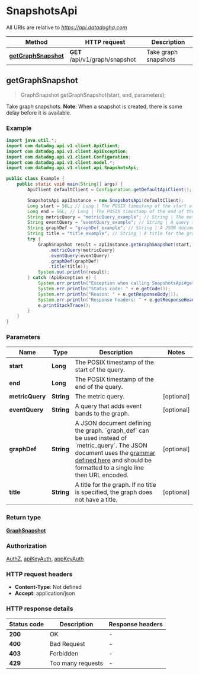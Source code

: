 # SnapshotsApi

All URIs are relative to *https://api.datadoghq.com*

| Method                                                   | HTTP request                   | Description          |
| -------------------------------------------------------- | ------------------------------ | -------------------- |
| [**getGraphSnapshot**](SnapshotsApi.md#getGraphSnapshot) | **GET** /api/v1/graph/snapshot | Take graph snapshots |

## getGraphSnapshot

> GraphSnapshot getGraphSnapshot(start, end, parameters);

Take graph snapshots.
**Note**: When a snapshot is created, there is some delay before it is available.

### Example

```java
import java.util.*;
import com.datadog.api.v1.client.ApiClient;
import com.datadog.api.v1.client.ApiException;
import com.datadog.api.v1.client.Configuration;
import com.datadog.api.v1.client.model.*;
import com.datadog.api.v1.client.api.SnapshotsApi;

public class Example {
    public static void main(String[] args) {
        ApiClient defaultClient = Configuration.getDefaultApiClient();

        SnapshotsApi apiInstance = new SnapshotsApi(defaultClient);
        Long start = 56L; // Long | The POSIX timestamp of the start of the query.
        Long end = 56L; // Long | The POSIX timestamp of the end of the query.
        String metricQuery = "metricQuery_example"; // String | The metric query.
        String eventQuery = "eventQuery_example"; // String | A query that adds event bands to the graph.
        String graphDef = "graphDef_example"; // String | A JSON document defining the graph. `graph_def` can be used instead of `metric_query`. The JSON document uses the [grammar defined here](https://docs.datadoghq.com/graphing/graphing_json/#grammar) and should be formatted to a single line then URL encoded.
        String title = "title_example"; // String | A title for the graph. If no title is specified, the graph does not have a title.
        try {
            GraphSnapshot result = apiInstance.getGraphSnapshot(start, end, new SnapshotsApi.GetGraphSnapshotOptionalParameters()
                .metricQuery(metricQuery)
                .eventQuery(eventQuery)
                .graphDef(graphDef)
                .title(title));
            System.out.println(result);
        } catch (ApiException e) {
            System.err.println("Exception when calling SnapshotsApi#getGraphSnapshot");
            System.err.println("Status code: " + e.getCode());
            System.err.println("Reason: " + e.getResponseBody());
            System.err.println("Response headers: " + e.getResponseHeaders());
            e.printStackTrace();
        }
    }
}
```

### Parameters

| Name            | Type       | Description                                                                                                                                                                                                                                                                         | Notes      |
| --------------- | ---------- | ----------------------------------------------------------------------------------------------------------------------------------------------------------------------------------------------------------------------------------------------------------------------------------- | ---------- |
| **start**       | **Long**   | The POSIX timestamp of the start of the query.                                                                                                                                                                                                                                      |
| **end**         | **Long**   | The POSIX timestamp of the end of the query.                                                                                                                                                                                                                                        |
| **metricQuery** | **String** | The metric query.                                                                                                                                                                                                                                                                   | [optional] |
| **eventQuery**  | **String** | A query that adds event bands to the graph.                                                                                                                                                                                                                                         | [optional] |
| **graphDef**    | **String** | A JSON document defining the graph. &#x60;graph_def&#x60; can be used instead of &#x60;metric_query&#x60;. The JSON document uses the [grammar defined here](https://docs.datadoghq.com/graphing/graphing_json/#grammar) and should be formatted to a single line then URL encoded. | [optional] |
| **title**       | **String** | A title for the graph. If no title is specified, the graph does not have a title.                                                                                                                                                                                                   | [optional] |

### Return type

[**GraphSnapshot**](GraphSnapshot.md)

### Authorization

[AuthZ](README.md#AuthZ), [apiKeyAuth](README.md#apiKeyAuth), [appKeyAuth](README.md#appKeyAuth)

### HTTP request headers

- **Content-Type**: Not defined
- **Accept**: application/json

### HTTP response details

| Status code | Description       | Response headers |
| ----------- | ----------------- | ---------------- |
| **200**     | OK                | -                |
| **400**     | Bad Request       | -                |
| **403**     | Forbidden         | -                |
| **429**     | Too many requests | -                |
